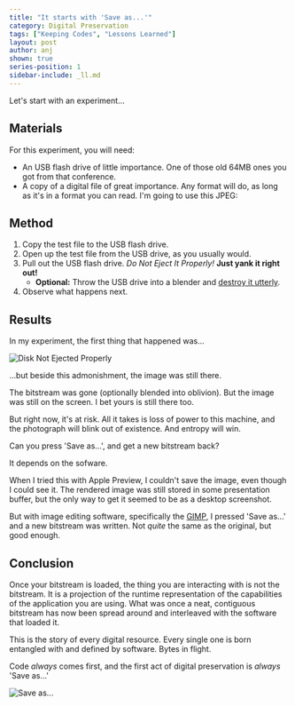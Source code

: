```yaml
---
title: "It starts with 'Save as...'"
category: Digital Preservation
tags: ["Keeping Codes", "Lessons Learned"]
layout: post
author: anj
shown: true
series-position: 1
sidebar-include: _ll.md
---
```


Let's start with an experiment...

<!--break-->

## Materials ##

For this experiment, you will need:

* An USB flash drive of little importance. One of those old 64MB ones you got from that conference.
* A copy of a  digital file of great importance. Any format will do, as long as it's in a format you can read. I'm going to use this JPEG:


## Method ##

1. Copy the test file to the USB flash drive.
2. Open up the test file from the USB drive, as you usually would.
3. Pull out the USB flash drive. *Do Not Eject It Properly!* **Just yank it right out!**
    * **Optional:** Throw the USB drive into a blender and [destroy it utterly](https://www.youtube.com/watch?v=y2eNhPC8wCQ).
4. Observe what happens next.


## Results ##

In my experiment, the first thing that happened was...

![Disk Not Ejected Properly]({{site.url}}/blog/images/ll/not-ejected-properly-2015.png)

...but beside this admonishment, the image was still there.

The bitstream was gone (optionally blended into oblivion). But the image was still on the screen. I bet yours is still there too.

But right now, it's at risk. All it takes is loss of power to this machine, and the photograph will blink out of existence. And entropy will win.

Can you press 'Save as...', and get a new bitstream back?  

It depends on the sofware. 

When I tried this with Apple Preview, I couldn't save the image, even though I could see it. The rendered image was still stored in some presentation buffer, but the only way to get it seemed to be as a desktop screenshot.

But with image editing software, specifically the [GIMP](http://www.gimp.org/), I pressed 'Save as...' and a new bitstream was written. Not *quite* the same as the original, but good enough.


## Conclusion ###

Once your bitstream is loaded, the thing you are interacting with is not the bitstream. It is a projection of the runtime representation of the capabilities of the application you are using. What was once a neat, contiguous bitstream has now been spread around and interleaved with the software that loaded it.

This is the story of every digital resource. Every single one is born entangled with and defined by software. Bytes in flight.

Code *always* comes first, and the first act of digital preservation is *always* 'Save as...'

![Save as...]({{site.url}}/blog/images/ll/save-icon.png)



